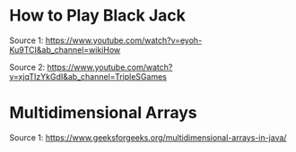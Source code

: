 # How to Play Black Jack

Source 1: https://www.youtube.com/watch?v=eyoh-Ku9TCI&ab_channel=wikiHow

Source 2: https://www.youtube.com/watch?v=xjqTIzYkGdI&ab_channel=TripleSGames

# Multidimensional Arrays

Source 1: https://www.geeksforgeeks.org/multidimensional-arrays-in-java/
